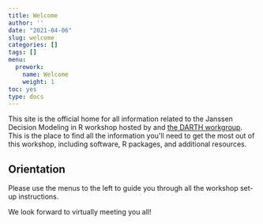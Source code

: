 ```yaml
---
title: Welcome
author: ''
date: "2021-04-06"
slug: welcome
categories: []
tags: []
menu:
  prework:
    name: Welcome
    weight: 1
toc: yes
type: docs
---
```


This site is the official home for all information related to the Janssen Decision Modeling in R workshop hosted by and [the DARTH workgroup](http://darthworkgroup.com/). This is the place to find all the information you'll need to get the most out of this workshop, including software, R packages, and additional resources. 

## Orientation

Please use the menus to the left to guide you through all the workshop set-up instructions.

We look forward to virtually meeting you all!
